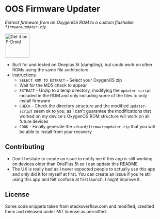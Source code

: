 # OOS Firmware Updater

*Extract firmware from an OxygenOS ROM to a custom flashable `firmwareupdater.zip`*

[<img src="https://f-droid.org/badge/get-it-on.png"
      alt="Get it on F-Droid"
      height="80">](https://f-droid.org/packages/fr.witchdoctors.c4ffein.oosfirmwareextractor/)

* Built for and tested on Oneplus 5t (dumpling), but could work on other ROMs using the same file architecture
* Instructions
  * `SELECT ROM TO EXTRACT` - Select your OxygenOS zip
  * Wait for the MD5 check to appear
  * `EXTRACT` - Unzip to a temp directory, modifying the `updater-script` included in the ROM and only including some of the files to only install firmware
  * `CHECK` - Check the directory structure and the modified `updater-script` seem ok to you, as I can't guarantee the modifications that worked on my device's OxygenOS ROM structure will work on all future devices
  * `COOK` - Finally generate the `sdcard/firmwareupdater.zip` that you will be able to install from your recovery

## Contributing
- Don't hesitate to create an issue to notify me if this app is still working on devices older than OnePlus 5t so I can update this README
- The UX is really bad as I never expected people to actually use this app and only did it for myself at first.
  You can create an issue if you're still using this app and felt confuse at first launch, I might improve it.

## License
Some code snippets taken from stackoverflow.com and modified, credited them and released under MIT license as permitted.  

